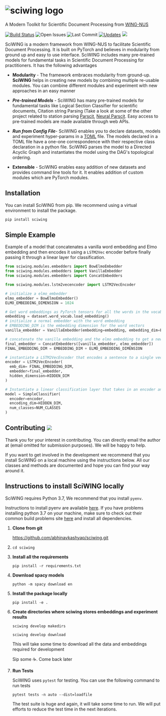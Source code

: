# ![sciwing logo]( https://sciwing.s3.amazonaws.com/sciwing.png)
A Modern Toolkit for Scientific Document Processing from [WING-NUS](https://wing.comp.nus.edu.sg/)

[![Build Status](https://travis-ci.com/abhinavkashyap/sciwing.svg?token=AShdNBksk5K9Pxg45w3H&branch=master)](https://travis-ci.com/abhinavkashyap/sciwing) ![Open Issues](https://img.shields.io/github/issues/abhinavkashyap/sciwing) ![Last Commit](https://img.shields.io/github/last-commit/abhinavkashyap/sciwing) [![Updates](https://pyup.io/repos/github/abhinavkashyap/sciwing/shield.svg)](https://pyup.io/repos/github/abhinavkashyap/sciwing/) ![](https://img.shields.io/badge/contributions-welcome-success)



SciWING is a modern framework from WING-NUS to facilitate Scientific Document Processing.  It is built on PyTorch and believes in modularity from ground up and easy to use interface. SciWING includes many pre-trained models for fundamental tasks in Scientific Document Processing for practitioners. It has the following advantages

- **Modularity**  - The framework embraces modularity from ground-up. **SciWING** helps in creating new models by combining multiple re-usable modules. You can combine different modules and experiment with new approaches in an easy manner 

- ***Pre-trained Models*** - SciWING has many pre-trained models for fundamental tasks like Logical Section Classifier for scientific documents, Citation string Parsing (Take a look at some of the other project related to station parsing [Parscit](https://github.com/WING-NUS/ParsCit), [Neural Parscit](https://github.com/WING-NUS/Neural-ParsCit). Easy access to pre-trained models are made available through web APIs.

- ***Run from Config File***- SciWING enables you to declare datasets, models and experiment hyper-params in a [TOML](https://github.com/toml-lang/toml) file. The models declared in a TOML file have a one-one correspondence with their respective class declaration in a python file. SciWING parses the model to a Directed Acyclic Graph and instantiates the model using the DAG's topological ordering.

- **Extensible** - SciWING enables easy addition of new datasets and provides command line tools for it. It enables addition of custom modules which are PyTorch modules.

  



## Installation 

You can install SciWING from pip. We recommend using a virtual environment to install the package. 

```zsh
pip install sciwing
```



## Simple Example 

Example of a model that concatenates a vanilla word embedding and Elmo embedding and then encodes it using a `LSTM2Vec` encoder before finally passing it through a linear layer for classification.



```python
from sciwing.modules.embedders import BowElmoEmbedder
from sciwing.modules.embedders import VanillaEmbedder 
from sciwing.modules.embedders import ConcatEmbedders

from sciwing.modules.lstm2vecencoder import LSTM2VecEncoder 

# initialize a elmo_embedder
elmo_embedder = BowElmoEmbedder()
ELMO_EMBEDDING_DIMENSION = 1024

# Get word embeddings as PyTorch tensors for all the words in the vocab
embedding = dataset.word_vocab.load_embedding()
# initialize a normal embedder with the word embedding 
# EMBEDDING_DIM is the embedding dimension for the word vectors
vanilla_embedder = VanillaEmbedder(embedding=embedding, embedding_dim=EMBEDDING_DIM)

# concatenate the vanilla embedding and the elmo embedding to get a new embedding
final_embedder = ConcatEmbedders([vanilla_embedder, elmo_embedder])
FINAL_EMBEDDING_DIM = EMBEDDING_DIM + ELMO_EMBEDDING_DIMENSION

# instantiate a LSTM2VecEncoder that encodes a sentence to a single vector
encoder = LSTM2VecEncoder(
  emb_dim= FINAL_EMBEDDING_DIM,
  embedder=final_embedder, 
  hidden_dimension=HIDDEN_DIM  
)

# Instantiate a linear classification layer that takes in an encoder and the dimension of the encoding and the number of classes
model = SimpleClassifier(
  encoder=encoder,
  encoding_dim=HIDDEN_DIM,
  num_classes=NUM_CLASSES
)

```



## Contributing ![](http://img.shields.io/badge/contributions-welcome-success)

Thank you for your interest in contributing. You can directly email the author at (email omitted for submission purposes). We will be happy to help.



If you want to get involved in the development we recommend that you install SciWING on a local machine using the instructions below. All our classes and methods are documented and hope you can find your way around it.



## Instructions to install SciWING locally

SciWING requires Python 3.7, We recommend that you install `pyenv`. 

Instructions to install pyenv are available  [here](https://github.com/pyenv/pyenv). If you have problems installing python 3.7 on your machine, make sure to check out their common build problems site  [here](https://github.com/pyenv/pyenv/wiki/common-build-problems) and install all dependencies.

1. **Clone from git** 

   https://github.com/abhinavkashyap/sciwing.git

2. `cd sciwing`

3. **Install all the requirements** 

   `pip install -r requirements.txt`

4. **Download spacy models** 

   `python -m spacy download en`

5. **Install the package locally**

   `pip install -e .`

6. **Create directories where sciwing stores embeddings and experiment results**

   `sciwing develop makedirs`

   `sciwing develop download`

   This will take some time to download all the data and embeddings required for development  

   Sip some :coffee:. Come back later 

7. **Run Tests**

   SciWING uses `pytest` for testing. You can use the following command to run tests 

   `pytest tests -n auto --dist=loadfile`

   The test suite is huge and again, it will take some time to run. We will put efforts to reduce the test time in the next iterations.



